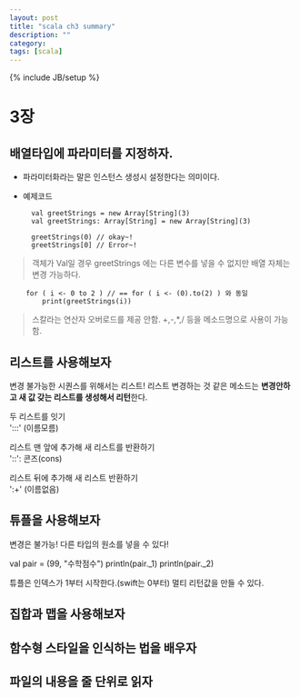 ```yaml
---
layout: post
title: "scala ch3 summary"
description: ""
category: 
tags: [scala]
---
```

{% include JB/setup %}

# 3장

## 배열타입에 파라미터를 지정하자.

* 파라미터화라는 말은 인스턴스 생성시 설정한다는 의미이다.


* 예제코드


		val greetStrings = new Array[String](3)  
		val greetStrings: Array[String] = new Array[String](3)
		
		greetStrings(0) // okay~!
		greetStrings[0] // Error~!
		
> 객체가 Val일 경우
> greetStrings 에는 다른 변수를 넣을 수 없지만 배열 자체는 변경 가능하다.
> 

		for ( i <- 0 to 2 ) // == for ( i <- (0).to(2) ) 와 동일
			print(greetStrings(i))
> 스칼라는 연산자 오버로드를 제공 안함.
> +,-,*,/ 등을 메소드명으로 사용이 가능함.
> 

	

## 리스트를 사용해보자

변경 불가능한 시퀀스를 위해서는 리스트!
리스트 변경하는 것 같은 메소드는 **변경안하고 새 값 갖는 리스트를 생성해서 리턴**한다.  

두 리스트를 잇기  
':::' (이름모름)  

리스트 맨 앞에 추가해 새 리스트를 반환하기  
'::': 콘즈(cons)  

리스트 뒤에 추가해 새 리스트 반환하기  
':+' (이름없음)





## 튜플을 사용해보자
변경은 불가능!
다른 타입의 원소를 넣을 수 있다!

val pair = (99, "수학점수")
println(pair._1)
println(pair._2)

튜플은 인덱스가 1부터 시작한다.(swift는 0부터)
멀티 리턴값을 만들 수 있다.





## 집합과 맵을 사용해보자

## 함수형 스타일을 인식하는 법을 배우자

## 파일의 내용을 줄 단위로 읽자


	


 
 	

  
  
  
  
